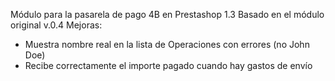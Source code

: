 Módulo para la pasarela de pago 4B en Prestashop 1.3
Basado en el módulo original v.0.4
Mejoras:
- Muestra nombre real en la lista de Operaciones con errores (no John Doe)
- Recibe correctamente el importe pagado cuando hay gastos de envío
